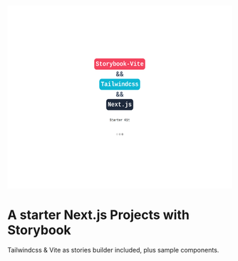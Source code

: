 <img src="https://raw.githubusercontent.com/d4g0/next-tw-sb-v-starter/7fee2a1a7a0b0aead74d217046a5ed132ce86a89/presentation.png" width="590px" height="410px" />

# A starter Next.js Projects with Storybook
Tailwindcss & Vite as stories builder included, plus sample components.

